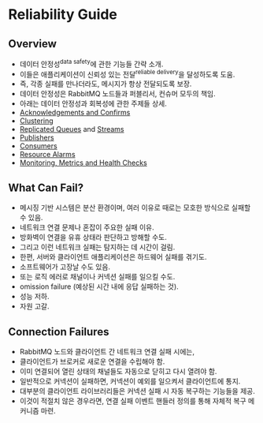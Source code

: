 # Reliability Guide

## Overview

- 데이터 안정성<sup>data safety</sup>에 관한 기능들 간략 소개.
- 이들은 애플리케이션이 신뢰성 있는 전달<sup>reliable delivery</sup>을 달성하도록 도움.
- 즉, 각종 실패를 만나더라도, 메시지가 항상 전달되도록 보장.
- 데이터 안정성은 RabbitMQ 노드들과 퍼블리서, 컨슈머 모두의 책임.
- 아래는 데이터 안정성과 회복성에 관한 주제들 상세.
- [Acknowledgements and Confirms](https://www.rabbitmq.com/confirms.html)
- [Clustering](https://www.rabbitmq.com/clustering.html)
- [Replicated Queues](https://www.rabbitmq.com/quorum-queues.html) and [Streams](https://www.rabbitmq.com/streams.html)
- [Publishers](https://www.rabbitmq.com/publishers.html)
- [Consumers](https://www.rabbitmq.com/consumers.html)
- [Resource Alarms](https://www.rabbitmq.com/alarms.html)
- [Monitoring, Metrics and Health Checks](https://www.rabbitmq.com/monitoring.html)

## What Can Fail?

- 메시징 기반 시스템은 분산 환경이며, 여러 이유로 때로는 모호한 방식으로 실패할 수 있음.
- 네트워크 연결 문제나 혼잡이 주요한 실패 이유.
- 방화벽이 연결을 유휴 상태라 판단하고 방해할 수도.
- 그리고 이런 네트워크 실패는 탐지하는 데 시간이 걸림.
- 한편, 서버와 클라이언트 애플리케이션은 하드웨어 실패를 겪기도.
- 소프트웨어가 고장날 수도 있음.
- 또는 로직 에러로 채널이나 커넥션 실패를 일으킬 수도.
- omission failure (예상된 시간 내에 응답 실패하는 것).
- 성능 저하.
- 자원 고갈.

## Connection Failures

- RabbitMQ 노드와 클라이언트 간 네트워크 연결 실패 시에는,
- 클라이언트가 브로커로 새로운 연결을 수립해야 함.
- 이미 연결되어 열린 상태의 채널들도 자동으로 닫히고 다시 열려야 함.
- 일반적으로 커넥션이 실패하면, 커넥션이 예외를 일으켜서 클라이언트에 통지.
- 대부분의 클라이언트 라이브러리들은 커넥션 실패 시 자동 복구하는 기능들을 제공.
- 이것이 적절치 않은 경우라면, 연결 실패 이벤트 핸들러 정의를 통해 자체적 복구 메커니즘 마련.
